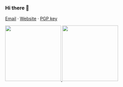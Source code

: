 ### Hi there 👋

[Email](mailto:maarten@zuidhoorn.com) · [Website](https://morten.dev) · [PGP key](https://keybase.io/mrten/pgp_keys.asc?fingerprint=74de5b76618371c22fe557f78fffd776a4e758d3)

<a href="https://github.com/Mrtenz">
  <img height="180em" src="https://github-readme-stats-mrtenz.vercel.app/api?username=Mrtenz&count_private=true&show_icons=true&hide_rank=true" />
  <img height="180em" src="https://github-readme-stats-mrtenz.vercel.app/api/top-langs/?username=Mrtenz&layout=compact" />
</a>
